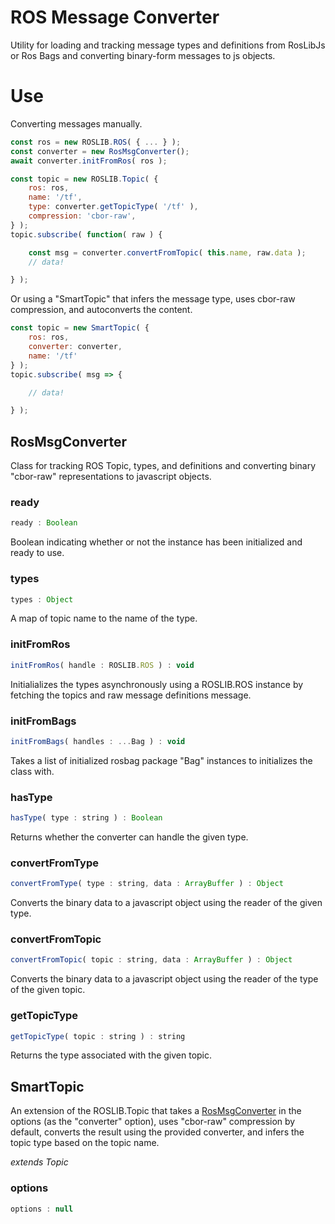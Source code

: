 # ROS Message Converter

Utility for loading and tracking message types and definitions from RosLibJs or Ros Bags and converting binary-form messages to js objects.

<!--{package-dependencies ./package.json}-->

# Use

Converting messages manually.

```js
const ros = new ROSLIB.ROS( { ... } );
const converter = new RosMsgConverter();
await converter.initFromRos( ros );

const topic = new ROSLIB.Topic( {
    ros: ros,
    name: '/tf',
    type: converter.getTopicType( '/tf' ),
    compression: 'cbor-raw',
} );
topic.subscribe( function( raw ) {

    const msg = converter.convertFromTopic( this.name, raw.data );
    // data!

} );
```

Or using a "SmartTopic" that infers the message type, uses cbor-raw compression, and autoconverts the content.

```js
const topic = new SmartTopic( {
    ros: ros,
    converter: converter,
    name: '/tf'
} );
topic.subscribe( msg => {

    // data!

} );
```

<!-- START_AUTOGENERATED_DOCS -->
## RosMsgConverter

Class for tracking ROS Topic, types, and definitions and converting binary "cbor-raw"
representations to javascript objects.

### ready<a name="RosMsgConverter#ready"></a>

```js
ready : Boolean
```


Boolean indicating whether or not the instance has been
initialized and ready to use.


### types<a name="RosMsgConverter#types"></a>

```js
types : Object
```


A map of topic name to the name of the type.


### initFromRos<a name="RosMsgConverter#initFromRos"></a>

```js
initFromRos( handle : ROSLIB.ROS ) : void
```

Initialializes the types asynchronously using a ROSLIB.ROS instance by fetching the
topics and raw message definitions message.

### initFromBags<a name="RosMsgConverter#initFromBags"></a>

```js
initFromBags( handles : ...Bag ) : void
```

Takes a list of initialized rosbag package "Bag" instances to initializes the class with.

### hasType<a name="RosMsgConverter#hasType"></a>

```js
hasType( type : string ) : Boolean
```

Returns whether the converter can handle the given type.

### convertFromType<a name="RosMsgConverter#convertFromType"></a>

```js
convertFromType( type : string, data : ArrayBuffer ) : Object
```

Converts the binary data to a javascript object using the reader of the given type.

### convertFromTopic<a name="RosMsgConverter#convertFromTopic"></a>

```js
convertFromTopic( topic : string, data : ArrayBuffer ) : Object
```

Converts the binary data to a javascript object using the reader of the type of the given topic.

### getTopicType<a name="RosMsgConverter#getTopicType"></a>

```js
getTopicType( topic : string ) : string
```

Returns the type associated with the given topic.

## SmartTopic

An extension of the ROSLIB.Topic that takes a [RosMsgConverter](#RosMsgConverter) in the options
(as the "converter" option), uses "cbor-raw" compression by default, converts the result using
the provided converter, and infers the topic type based on the topic name.

_extends Topic_

### options<a name="SmartTopic#options"></a>

```js
options : null
```




<!-- END_AUTOGENERATED_DOCS -->

